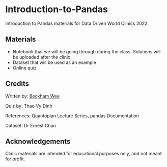 # Introduction-to-Pandas
Introduction to Pandas materials for Data Driven World Clinics 2022.

## Materials
- Notebook that we will be going through during the class. Solutions will be uploaded after the clinic
- Dataset that will be used as an example
- Online quiz

## Credits
Written by: [Beckham Wee](https://www.linkedin.com/in/beckham-wee/)

Quiz by: Thao Vy Dinh

References: Quantopian Lecture Series, pandas Documentation

Dataset: Dr Ernest Chan

## Acknowledgements
Clinic materials are intended for educational purposes only, and not meant for profit.
